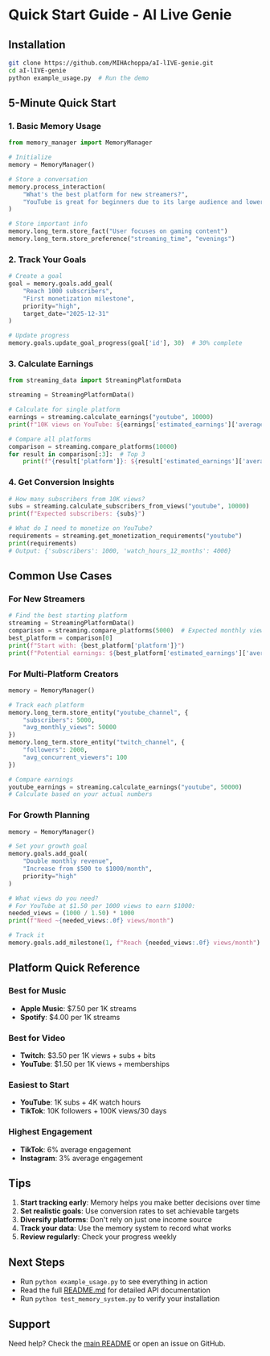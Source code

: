 # Quick Start Guide - AI Live Genie

## Installation
```bash
git clone https://github.com/MIHAchoppa/aI-lIVE-genie.git
cd aI-lIVE-genie
python example_usage.py  # Run the demo
```

## 5-Minute Quick Start

### 1. Basic Memory Usage
```python
from memory_manager import MemoryManager

# Initialize
memory = MemoryManager()

# Store a conversation
memory.process_interaction(
    "What's the best platform for new streamers?",
    "YouTube is great for beginners due to its large audience and lower barriers to entry."
)

# Store important info
memory.long_term.store_fact("User focuses on gaming content")
memory.long_term.store_preference("streaming_time", "evenings")
```

### 2. Track Your Goals
```python
# Create a goal
goal = memory.goals.add_goal(
    "Reach 1000 subscribers",
    "First monetization milestone",
    priority="high",
    target_date="2025-12-31"
)

# Update progress
memory.goals.update_goal_progress(goal['id'], 30)  # 30% complete
```

### 3. Calculate Earnings
```python
from streaming_data import StreamingPlatformData

streaming = StreamingPlatformData()

# Calculate for single platform
earnings = streaming.calculate_earnings("youtube", 10000)
print(f"10K views on YouTube: ${earnings['estimated_earnings']['average']}")

# Compare all platforms
comparison = streaming.compare_platforms(10000)
for result in comparison[:3]:  # Top 3
    print(f"{result['platform']}: ${result['estimated_earnings']['average']}")
```

### 4. Get Conversion Insights
```python
# How many subscribers from 10K views?
subs = streaming.calculate_subscribers_from_views("youtube", 10000)
print(f"Expected subscribers: {subs}")

# What do I need to monetize on YouTube?
requirements = streaming.get_monetization_requirements("youtube")
print(requirements)
# Output: {'subscribers': 1000, 'watch_hours_12_months': 4000}
```

## Common Use Cases

### For New Streamers
```python
# Find the best starting platform
streaming = StreamingPlatformData()
comparison = streaming.compare_platforms(5000)  # Expected monthly views
best_platform = comparison[0]
print(f"Start with: {best_platform['platform']}")
print(f"Potential earnings: ${best_platform['estimated_earnings']['average']}/month")
```

### For Multi-Platform Creators
```python
memory = MemoryManager()

# Track each platform
memory.long_term.store_entity("youtube_channel", {
    "subscribers": 5000,
    "avg_monthly_views": 50000
})
memory.long_term.store_entity("twitch_channel", {
    "followers": 2000,
    "avg_concurrent_viewers": 100
})

# Compare earnings
youtube_earnings = streaming.calculate_earnings("youtube", 50000)
# Calculate based on your actual numbers
```

### For Growth Planning
```python
memory = MemoryManager()

# Set your growth goal
memory.goals.add_goal(
    "Double monthly revenue",
    "Increase from $500 to $1000/month",
    priority="high"
)

# What views do you need?
# For YouTube at $1.50 per 1000 views to earn $1000:
needed_views = (1000 / 1.50) * 1000
print(f"Need ~{needed_views:.0f} views/month")

# Track it
memory.goals.add_milestone(1, f"Reach {needed_views:.0f} views/month")
```

## Platform Quick Reference

### Best for Music
- **Apple Music**: $7.50 per 1K streams
- **Spotify**: $4.00 per 1K streams

### Best for Video
- **Twitch**: $3.50 per 1K views + subs + bits
- **YouTube**: $1.50 per 1K views + memberships

### Easiest to Start
- **YouTube**: 1K subs + 4K watch hours
- **TikTok**: 10K followers + 100K views/30 days

### Highest Engagement
- **TikTok**: 6% average engagement
- **Instagram**: 3% average engagement

## Tips

1. **Start tracking early**: Memory helps you make better decisions over time
2. **Set realistic goals**: Use conversion rates to set achievable targets
3. **Diversify platforms**: Don't rely on just one income source
4. **Track your data**: Use the memory system to record what works
5. **Review regularly**: Check your progress weekly

## Next Steps

- Run `python example_usage.py` to see everything in action
- Read the full [README.md](README.md) for detailed API documentation
- Run `python test_memory_system.py` to verify your installation

## Support

Need help? Check the [main README](README.md) or open an issue on GitHub.
